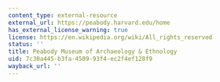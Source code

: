 ```yaml
---
content_type: external-resource
external_url: https://peabody.harvard.edu/home
has_external_license_warning: true
license: https://en.wikipedia.org/wiki/All_rights_reserved
status: ''
title: Peabody Museum of Archaeology & Ethnology
uid: 7c30a445-b3fa-4509-93f4-ec2f4ef128f9
wayback_url: ''
---
```

